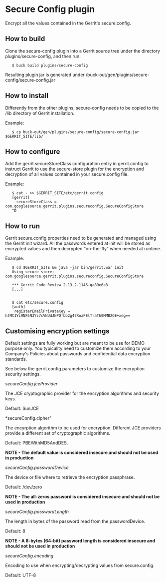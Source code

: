 # Secure Config plugin

Encrypt all the values contained in the Gerrit's secure.config.

## How to build

Clone the secure-config plugin into a Gerrit source tree under the
directory plugins/secure-config, and then run:

```
   $ buck build plugins/secure-config
```

Resulting plugin jar is generated under /buck-out/gen/plugins/secure-config/secure-config.jar

## How to install

Differently from the other plugins, secure-config needs to be copied to the /lib directory of
Gerrit installation.

Example:

```
   $ cp buck-out/gen/plugins/secure-config/secure-config.jar $GERRIT_SITE/lib/
```

## How to configure

Add the gerrit.secureStoreClass configuration entry in gerrit.config to instruct Gerrit
to use the secure-store plugin for the encryption and decryption of all values contained
in your secure.config file.

Example:

```
   $ cat - >> $GERRIT_SITE/etc/gerrit.config
   [gerrit]
     secureStoreClass = com.googlesource.gerrit.plugins.secureconfig.SecureConfigStore
   ^D
```

## How to run

Gerrit secure.config properties need to be generated and managed using the Gerrit init
wizard. All the passwords entered at init will be stored as encrypted values and then
decrypted "on-the-fly" when needed at runtime.

Example:

```
   $ cd $GERRIT_SITE && java -jar bin/gerrit.war init
   Using secure store: com.googlesource.gerrit.plugins.secureconfig.SecureConfigStore

   *** Gerrit Code Review 2.13.2-1146-ga89e6a3
   [...]
   

   $ cat etc/secure.config
   [auth]
	registerEmailPrivateKey = hfMC1Yi9NF5N3Yz7cVNUdJNPQfbb2g47RnaPElTraTh0MMB2OE+xeg==

```

## Customising encryption settings

Default settings are fully working but are meant to be use for DEMO purpose only.
You typicallty need to customize them according to your Company's Policies about
passwords and confidential data encryption standards.

See below the gerrit.config parameters to customize the encryption security settings.

*secureConfig.jceProvider* 

The JCE cryptographic provider for the encryption algorithms
and security keys.

Default: SunJCE

*secureConfig.cipher"

The encyrption algorithm to be used for encryption. Different JCE providers
provide a different set of cryptographic algorithms.

Default: PBEWithMD5AndDES.

__NOTE - The default value is considered insecure and should not be used in production__

*secureConfig.passwordDevice*

The device or file where to retrieve the encryption passphrase.

Default: /dev/zero

__NOTE - The all-zeros password is considered insecure and should not be used in production__

*secureConfig.passwordLength*

The length in bytes of the password read from the passwordDevice.

Default: 8

__NOTE - A 8-bytes (64-bit) password length is considered insecure and should not be used in production__

*secureConfig.encoding*

Encoding to use when encrypting/decrypting values from secure.config.

Default: UTF-8

